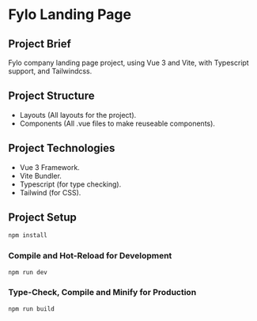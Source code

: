 # Fylo Landing Page

## Project Brief

Fylo company landing page project, using Vue 3 and Vite, with Typescript support, and Tailwindcss.

## Project Structure

- Layouts (All layouts for the project).
- Components (All .vue files to make reuseable components).

## Project Technologies

- Vue 3 Framework.
- Vite Bundler.
- Typescript (for type checking).
- Tailwind (for CSS).

## Project Setup

```sh
npm install
```

### Compile and Hot-Reload for Development

```sh
npm run dev
```

### Type-Check, Compile and Minify for Production

```sh
npm run build
```
